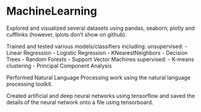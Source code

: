 # MachineLearning

Explored and visualized several datasets using pandas, seaborn, plotly and cufflinks (however, iplots don't show on github).

Trained and tested various models/classifiers including:
  unsupervised:
    - Linear Regression
    - Logistic Regression
    - KNearestNeighbors
    - Decision Trees
    - Random Forests
    - Support Vector Machines
  supervised:
    - K-means clustering
    - Principal Component Analysis

Performed Natural Language Processing work using the natural language processing toolkit. 

Created artificial and deep neural networks using tensorflow and saved the details of the neural network onto a file using tensorboard. 

